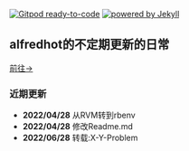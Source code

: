 [![Gitpod ready-to-code](https://img.shields.io/badge/Gitpod-ready--to--code-blue?logo=gitpod)](https://gitpod.io/#https://github.com/alfredhot/alfredhot.github.io)
[![powered by Jekyll](https://img.shields.io/badge/powered_by-Jekyll-blue.svg)](https://jekyllrb.com/)
## alfredhot的不定期更新的日常
[前往->](http://http://www.eastblue.top/)

### 近期更新
- **2022/04/28** 从RVM转到rbenv
- **2022/04/28** 修改Readme.md
- **2022/06/28** 转载:X-Y-Problem